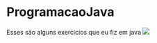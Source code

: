 # ProgramacaoJava
Esses são alguns exercícios que eu fiz em java
![](https://www.google.com/url?sa=i&source=images&cd=&cad=rja&uact=8&ved=2ahUKEwixsYHiyJvfAhWGnJAKHVzDCAwQjRx6BAgBEAU&url=http%3A%2F%2Fg1.globo.com%2Ftecnologia%2Fnoticia%2F2011%2F08%2Fentenda-por-que-desativar-o-plugin-do-java-ajuda-seguranca.html&psig=AOvVaw06CBXO5k5XgspKQKXMDBvG&ust=1544747959228158)
